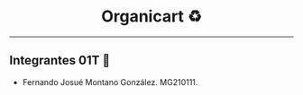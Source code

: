 <h1 align="center"> Organicart ♻️ </h1>

---
## Integrantes 01T 🎯
- Fernando Josué Montano González. MG210111.
